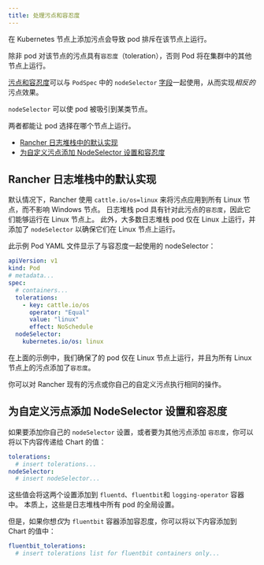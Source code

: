 ```yaml
---
title: 处理污点和容忍度
---
```


在 Kubernetes 节点上添加污点会导致 pod 排斥在该节点上运行。

除非 pod 对该节点的污点具有`容忍度`（toleration），否则 Pod 将在集群中的其他节点上运行。

[污点和容忍度](https://kubernetes.io/docs/concepts/scheduling-eviction/taint-and-toleration/)可以与 `PodSpec` 中的 `nodeSelector` [字段](https://kubernetes.io/docs/concepts/scheduling-eviction/assign-pod-node/#nodeselector)一起使用，从而实现*相反的*污点效果。

`nodeSelector` 可以使 pod 被吸引到某类节点。

两者都能让 pod 选择在哪个节点上运行。

- [Rancher 日志堆栈中的默认实现](#rancher-日志堆栈中的默认实现)
- [为自定义污点添加 NodeSelector 设置和容忍度](#为自定义污点添加-nodeselector-设置和容忍度)


## Rancher 日志堆栈中的默认实现

默认情况下，Rancher 使用 `cattle.io/os=linux` 来将污点应用到所有 Linux 节点，而不影响 Windows 节点。
日志堆栈 pod 具有针对此污点的`容忍度`，因此它们能够运行在 Linux 节点上。
此外，大多数日志堆栈 pod 仅在 Linux 上运行，并添加了 `nodeSelector` 以确保它们在 Linux 节点上运行。

此示例 Pod YAML 文件显示了与容忍度一起使用的 nodeSelector：

```yaml
apiVersion: v1
kind: Pod
# metadata...
spec:
  # containers...
  tolerations:
    - key: cattle.io/os
      operator: "Equal"
      value: "linux"
      effect: NoSchedule
  nodeSelector:
    kubernetes.io/os: linux
```

在上面的示例中，我们确保了的 pod 仅在 Linux 节点上运行，并且为所有 Linux 节点上的污点添加了`容忍度`。

你可以对 Rancher 现有的污点或你自己的自定义污点执行相同的操作。

## 为自定义污点添加 NodeSelector 设置和容忍度

如果要添加你自己的 `nodeSelector` 设置，或者要为其他污点添加 `容忍度`，你可以将以下内容传递给 Chart 的值：

```yaml
tolerations:
  # insert tolerations...
nodeSelector:
  # insert nodeSelector...
```

这些值会将这两个设置添加到 `fluentd`、`fluentbit`和 `logging-operator` 容器中。
本质上，这些是日志堆栈中所有 pod 的全局设置。

但是，如果你想*仅*为 `fluentbit` 容器添加容忍度，你可以将以下内容添加到 Chart 的值中：

```yaml
fluentbit_tolerations:
  # insert tolerations list for fluentbit containers only...
```
